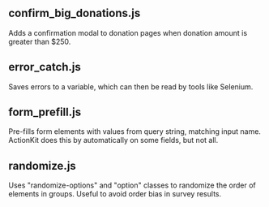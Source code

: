 ## confirm_big_donations.js

Adds a confirmation modal to donation pages when donation amount is greater than $250.

## error_catch.js

Saves errors to a variable, which can then be read by tools like Selenium.

## form_prefill.js

Pre-fills form elements with values from query string, matching input name. ActionKit does this by automatically on some fields, but not all.

## randomize.js

Uses "randomize-options" and "option" classes to randomize the order of elements in groups. Useful to avoid order bias in survey results.
